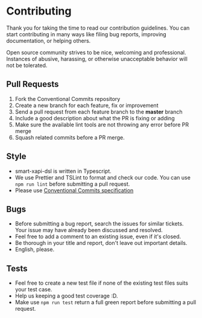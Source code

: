 # Contributing 

Thank you for taking the time to read our contribution guidelines. You can start contributing in many ways like filing bug reports, improving documentation, or helping others.

Open source community strives to be nice, welcoming and professional. Instances of abusive, harassing, or otherwise unacceptable behavior will not be tolerated.

## Pull Requests

1. Fork the Conventional Commits repository
2. Create a new branch for each feature, fix or improvement
3. Send a pull request from each feature branch to the **master** branch
4. Include a good description about what the PR is fixing or adding
5. Make sure the available lint tools are not throwing any error before PR merge
6. Squash related commits before a PR merge.


## Style

* smart-xapi-dsl is written in Typescript.
* We use Prettier and TSLint to format and check our code. You can use `npm run lint` before submitting a pull request.
* Please use [Conventional Commits specification](https://conventionalcommits.org/)

## Bugs

* Before submitting a bug report, search the issues for similar tickets. Your issue may have already been discussed and resolved. 
* Feel free to add a comment to an existing issue, even if it's closed.
* Be thorough in your title and report, don't leave out important details.
* English, please.

## Tests

* Feel free to create a new test file if none of the existing test files suits your test case.
* Help us keeping a good test coverage :D.
* Make use `npm run test` return a full green report before submitting a pull request.
